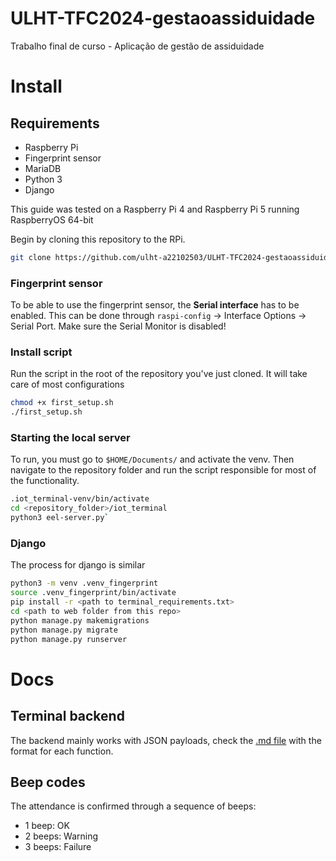 # ULHT-TFC2024-gestaoassiduidade

Trabalho final de curso - Aplicação de gestão de assiduidade

# Install

## Requirements

- Raspberry Pi
- Fingerprint sensor
- MariaDB
- Python 3
- Django

This guide was tested on a Raspberry Pi 4 and Raspberry Pi 5 running RaspberryOS 64-bit

Begin by cloning this repository to the RPi.

```bash
git clone https://github.com/ulht-a22102503/ULHT-TFC2024-gestaoassiduidade.git
```

### Fingerprint sensor

To be able to use the fingerprint sensor, the **Serial interface** has to be enabled. This can be done through `raspi-config` -> Interface Options -> Serial Port. Make sure the Serial Monitor is disabled!

### Install script

Run the script in the root of the repository you've just cloned. It will take care of most configurations

```bash
chmod +x first_setup.sh
./first_setup.sh
```

### Starting the local server

To run, you must go to `$HOME/Documents/` and activate the venv. Then navigate to the repository folder and run the script responsible for most of the functionality.

```bash
.iot_terminal-venv/bin/activate
cd <repository_folder>/iot_terminal
python3 eel-server.py`
```

### Django

The process for django is similar

```bash
python3 -m venv .venv_fingerprint
source .venv_fingerprint/bin/activate
pip install -r <path to terminal_requirements.txt>
cd <path to web folder from this repo>
python manage.py makemigrations
python manage.py migrate
python manage.py runserver
```

# Docs

## Terminal backend

The backend mainly works with JSON payloads, check the [.md file](/iot_terminal/payload_format.md) with the format for each function.

## Beep codes

The attendance is confirmed through a sequence of beeps:

- 1 beep: OK
- 2 beeps: Warning
- 3 beeps: Failure
